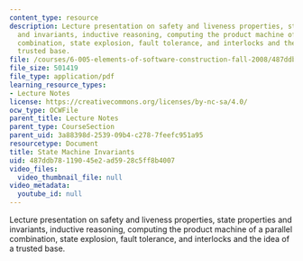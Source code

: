 ```yaml
---
content_type: resource
description: Lecture presentation on safety and liveness properties, state properties
  and invariants, inductive reasoning, computing the product machine of a parallel
  combination, state explosion, fault tolerance, and interlocks and the idea of a
  trusted base.
file: /courses/6-005-elements-of-software-construction-fall-2008/487ddb78119045e2ad5928c5ff8b4007_MIT6_005f08_lec06.pdf
file_size: 501419
file_type: application/pdf
learning_resource_types:
- Lecture Notes
license: https://creativecommons.org/licenses/by-nc-sa/4.0/
ocw_type: OCWFile
parent_title: Lecture Notes
parent_type: CourseSection
parent_uid: 3a88398d-2539-09b4-c278-7feefc951a95
resourcetype: Document
title: State Machine Invariants
uid: 487ddb78-1190-45e2-ad59-28c5ff8b4007
video_files:
  video_thumbnail_file: null
video_metadata:
  youtube_id: null
---
```

Lecture presentation on safety and liveness properties, state properties and invariants, inductive reasoning, computing the product machine of a parallel combination, state explosion, fault tolerance, and interlocks and the idea of a trusted base.